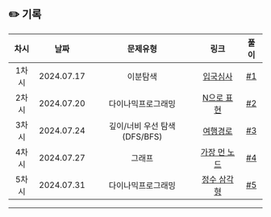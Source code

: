 ## ✏️ 기록

| 차시 |    날짜    | 문제유형 | 링크 |                                  풀이                                   |
|:----:|:---------:|:----:|:-----:|:---------------------------------------------------------------------:|
| 1차시 | 2024.07.17 | 이분탐색 | <a href="https://school.programmers.co.kr/learn/courses/30/lessons/43238?language=python3">입국심사</a>   | [#1](https://github.com/AlgoLeadMe/AlgoLeadMe-4/pull/123) |
| 2차시 | 2024.07.20 | 다이나믹프로그래밍 | <a href="https://school.programmers.co.kr/learn/courses/30/lessons/42895">N으로 표현</a>   | [#2](https://github.com/AlgoLeadMe/AlgoLeadMe-4/pull/126) |
| 3차시 | 2024.07.24 | 깊이/너비 우선 탐색(DFS/BFS) | <a href="https://school.programmers.co.kr/learn/courses/30/lessons/43164">여행경로</a>   | [#3](https://github.com/AlgoLeadMe/AlgoLeadMe-4/pull/131) |
| 4차시 | 2024.07.27 | 그래프 | <a href="https://school.programmers.co.kr/learn/courses/30/lessons/49189">가장 먼 노드</a>   | [#4](https://github.com/AlgoLeadMe/AlgoLeadMe-4/pull/133) |
| 5차시 | 2024.07.31 | 다이나믹프로그래밍 | <a href="https://school.programmers.co.kr/learn/courses/30/lessons/43105">정수 삼각형</a>   | [#5](https://github.com/AlgoLeadMe/AlgoLeadMe-4/pull/139) |
---